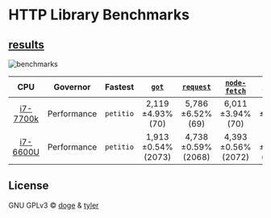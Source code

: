# HTTP Library Benchmarks


## [results][results]

![benchmarks](https://edge.doge.bio/bar/eyJ0aXRsZSI6Im9wL3MgaGlnaGVyIGlzIGJldHRlciIsImxlZ2VuZCI6W3sibmFtZSI6InBldGl0aW8iLCJjb2xvciI6MzYzODc1ODN9LHsibmFtZSI6ImF4aW9zIiwiY29sb3IiOjUyODEyNTE4M30seyJuYW1lIjoiZ290IiwiY29sb3IiOi0xMDc2MTAzMTY5fSx7Im5hbWUiOiJyZXF1ZXN0IiwiY29sb3IiOi01MDUwMjM3NDV9LHsibmFtZSI6ImNlbnRyYSIsImNvbG9yIjoxNDAzMTIyNDMxfSx7Im5hbWUiOiJodHRwIiwiY29sb3IiOjE0MDMwOTgxMTF9XSwicG9pbnRzIjpbeyJuYW1lIjoicmVxdWVzdHMiLCJzY29yZXMiOlsxNjUxMiw1MDUzLDM1OTAsNjAwNiw5MzMyLDk0MTFdfV19.png)

|      CPU      |   Governor  |         Fastest         |       [`got`][got]         |     [`request`][request]       |    [`node-fetch`][node_fetch]     |      [`centra`][centra]       |      [`http`][http]          |        [`petitio`][petitio]        |
|:-------------:|:-----------:|:-----------------------:|:-------------------:|:-------------------:|:-------------------:|:-------------------:|:--------------------:|:-----------------------:|
| [i7-7700k][1] | Performance | `petitio`               | 2,119 ±4.93% (70)   | 5,786 ±6.52% (69)   | 6,011 ±3.94% (70)   | 9,245 ±4.46% (74)   | 10,275 ±0.84% (83)   | 16,349 ±2.44% (85)      |
| [i7-6600U][2] | Performance | `petitio`               | 1,913 ±0.54% (2073) | 4,738 ±0.59% (2068) | 4,393 ±0.56% (2072) | 5,800 ±0.92% (2068) | 5,912  ±0.55% (2071) | 13,088 ±0.54% (2074)    |

[1]: https://github.com/tbnritzdoge
[2]: https://github.com/nytelife26
[results]: RESULTS.md

[got]: https://npmjs.com/got
[request]: https://npmjs.com/request
[node_fetch]: https://npmjs.com/node-fetch
[centra]: https://npmjs.com/centra
[http]: https://nodejs.org/api/http.html
[petitio]: https://npmjs.com/petitio

## License

GNU GPLv3 © [doge](https://github.com/tbnritzdoge) & [tyler](https://github.com/nytelife26)